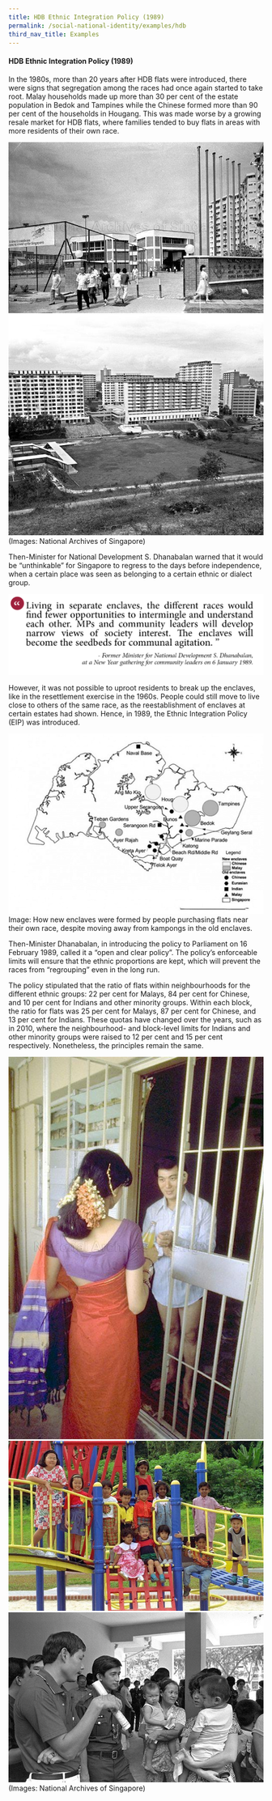 ```yaml
---
title: HDB Ethnic Integration Policy (1989)
permalink: /social-national-identity/examples/hdb
third_nav_title: Examples
---
```

#### HDB Ethnic Integration Policy (1989)

In the 1980s, more than 20 years after HDB flats were introduced, there were signs that segregation among the races had once again started to take root. Malay households made up more than 30 per cent of the estate population in Bedok and Tampines while the Chinese formed more than 90 per cent of the households in Hougang. This was made worse by a growing resale market for HDB flats, where families tended to buy flats in areas with more residents of their own race.

![Alt text for image on Isomer site](/images/multic18.jpg)
![Alt text for image on Isomer site](/images/multic19.jpg)
(Images: National Archives of Singapore)

Then-Minister for National Development S. Dhanabalan warned that it would be “unthinkable” for Singapore to regress to the days before independence, when a certain place was seen as belonging to a certain ethnic or dialect group.

![Alt text for image on Isomer site](/images/society/examples/social-quotes-16-2.png)

However, it was not possible to uproot residents to break up the enclaves, like in the resettlement exercise in the 1960s. People could still move to live close to others of the same race, as the reestablishment of enclaves at certain estates had shown. Hence, in 1989, the Ethnic Integration Policy (EIP) was introduced.

![Alt text for image on Isomer site](/images/society/examples/enthnic-enclaves-600x424-2-2.png)Image: How new enclaves were formed by people purchasing flats near their own race, despite moving away from kampongs in the old enclaves.

Then-Minister Dhanabalan, in introducing the policy to Parliament on 16 February 1989, called it a “open and clear policy”. The policy’s enforceable limits will ensure that the ethnic proportions are kept, which will prevent the races from “regrouping” even in the long run.

The policy stipulated that the ratio of flats within neighbourhoods for the different ethnic groups: 22 per cent for Malays, 84 per cent for Chinese, and 10 per cent for Indians and other minority groups. Within each block, the ratio for flats was 25 per cent for Malays, 87 per cent for Chinese, and 13 per cent for Indians. These quotas have changed over the years, such as in 2010, where the neighbourhood- and block-level limits for Indians and other minority groups were raised to 12 per cent and 15 per cent respectively. Nonetheless, the principles remain the same. 

![Alt text for image on Isomer site](/images/multic20.jpg)
![Alt text for image on Isomer site](/images/multic21.jpg)
![Alt text for image on Isomer site](/images/multic22.jpg)
(Images: National Archives of Singapore)